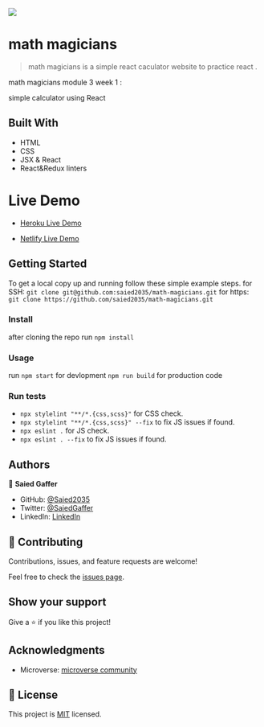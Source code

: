 ![](https://img.shields.io/badge/Microverse-blueviolet)

#  math magicians

> math magicians is a simple react caculator website to practice react .


  math magicians module 3 week 1 :

simple calculator using React



## Built With

- HTML
- CSS
- JSX & React
- React&Redux linters

# Live Demo

- [Heroku Live Demo](https://math-magicians-full-website.herokuapp.com/)

- [Netlify Live Demo](https://math-magic-site.netlify.app/)

## Getting Started


To get a local copy up and running follow these simple example steps.
for SSH:
`git clone git@github.com:saied2035/math-magicians.git`
for https:
`git clone https://github.com/saied2035/math-magicians.git`
### Install
 
 after cloning the repo run 
 `npm install`

### Usage
   run 
 `npm start` for devlopment
 `npm run build` for production code
### Run tests
   - `npx stylelint "**/*.{css,scss}"` for CSS check.
   - `npx stylelint "**/*.{css,scss}" --fix` to fix JS issues if found.
   - `npx eslint .` for JS check.
   - `npx eslint . --fix` to fix JS issues if found.

## Authors

👤 **Saied Gaffer**

- GitHub: [@Saied2035](https://github.com/saied2035)
- Twitter: [@SaiedGaffer](https://twitter.com/SaiedGaffer)
- LinkedIn: [LinkedIn](https://www.linkedin.com/in/saiedgaffer/)

## 🤝 Contributing

Contributions, issues, and feature requests are welcome!

Feel free to check the [issues page](https://github.com/saied2035/math-magicians/issues).

## Show your support

Give a ⭐️ if you like this project!

## Acknowledgments

- Microverse: [microverse community](https://github.com/microverseinc)

## 📝 License

This project is [MIT](./MIT.md) licensed.
